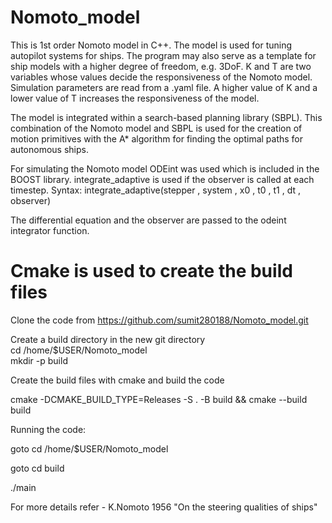# Nomoto_model

This is 1st order Nomoto model in C++. The model is used for tuning autopilot systems for ships.
The program may also serve as a template for ship models with a higher degree of freedom, e.g. 3DoF.
K and T are two variables whose values decide the responsiveness of the Nomoto model. 
Simulation parameters are read from a .yaml file.
A higher value of K and a lower value of T increases the responsiveness of the model.

The model is integrated within a search-based planning library (SBPL).
This combination of the Nomoto model and SBPL is used for the creation of 
motion primitives with the A* algorithm for finding the optimal paths for autonomous ships.


For simulating the Nomoto model ODEint was used which is included in the BOOST library.
integrate_adaptive is used if the observer is called at each timestep. Syntax:
integrate_adaptive(stepper , system , x0 , t0 , t1 , dt , observer)

The differential equation and the observer are passed to the odeint integrator function.

# Cmake is used to create the build files  

Clone the code from https://github.com/sumit280188/Nomoto_model.git  

Create a build directory in the new git directory  
cd /home/$USER/Nomoto_model   
mkdir -p build    


Create the build files with cmake and build the code  


cmake -DCMAKE_BUILD_TYPE=Releases -S . -B build && cmake --build build  


Running the code:  


goto cd /home/$USER/Nomoto_model  


goto cd build  


./main    


For more details refer - K.Nomoto 1956 "On the steering qualities of ships"
